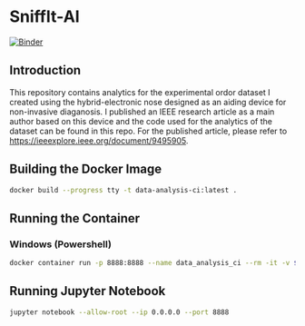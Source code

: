 # SniffIt-AI
[![Binder](https://mybinder.org/badge_logo.svg)](https://mybinder.org/v2/gh/aungkhantmaw64/SniffIt-ai/revival)

## Introduction
This repository contains analytics for the experimental ordor dataset I created using the hybrid-electronic nose designed as an aiding device for non-invasive diaganosis. I published an IEEE research article as a main author based on this device and the code used for the analytics of the dataset can be found in this repo. For the published article, please refer to https://ieeexplore.ieee.org/document/9495905.

## Building the Docker Image
```bash
docker build --progress tty -t data-analysis-ci:latest .
```

## Running the Container

### Windows (Powershell)
```bash
docker container run -p 8888:8888 --name data_analysis_ci --rm -it -v ${pwd}:/app data-analysis-ci:latest bash
```

## Running Jupyter Notebook
```bash
jupyter notebook --allow-root --ip 0.0.0.0 --port 8888
```